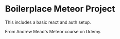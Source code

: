 # Boilerplace Meteor Project

This includes a basic react and auth setup. 

From Andrew Mead's Meteor course on Udemy.